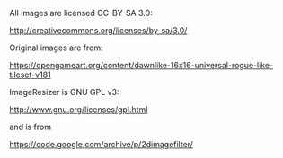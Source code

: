 All images are licensed CC-BY-SA 3.0:

http://creativecommons.org/licenses/by-sa/3.0/

Original images are from:

https://opengameart.org/content/dawnlike-16x16-universal-rogue-like-tileset-v181

ImageResizer is GNU GPL v3:

http://www.gnu.org/licenses/gpl.html

and is from 

https://code.google.com/archive/p/2dimagefilter/
